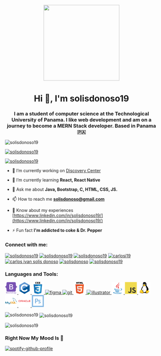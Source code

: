 <p align="center"><img src="https://i.imgur.com/LYHmh6x.jpeg" style="width: 250px; height: 250px;" /></p>
<h1 align="center">Hi 👋, I'm solisdonoso19</h1>
<h3 align="center">I am a student of computer science at the Technological University of Panama. I like web development and am on a journey to become a MERN Stack developer. Based in Panama 🇵🇦</h3>

<p align="left"> <img src="https://komarev.com/ghpvc/?username=solisdonoso19&label=Profile%20views&color=0e75b6&style=flat" alt="solisdonoso19" /> </p>

<p align="left"> <a href="https://github.com/ryo-ma/github-profile-trophy"><img src="https://github-profile-trophy.vercel.app/?username=solisdonoso19" alt="solisdonoso19" /></a> </p>

<p align="left"> <a href="https://twitter.com/solisdonoso19" target="blank"><img src="https://img.shields.io/twitter/follow/solisdonoso19?logo=twitter&style=for-the-badge" alt="solisdonoso19" /></a> </p>

- 🔭 I’m currently working on [Discovery Center](www.discoverycenterpa.com)

- 🌱 I’m currently learning **React, React Native**

- 💬 Ask me about **Java, Bootstrap, C, HTML, CSS, JS.**

- 📫 How to reach me **solisdonoso@gmail.com**

- 📄 Know about my experiences [https://www.linkedin.com/in/solisdonoso19/](https://www.linkedin.com/in/solisdonoso19/)

- ⚡ Fun fact **I'm addicted to coke & Dr. Pepper**

<h3 align="left">Connect with me:</h3>
<p align="left">
<a href="https://twitter.com/solisdonoso19" target="blank"><img align="center" src="https://raw.githubusercontent.com/rahuldkjain/github-profile-readme-generator/master/src/images/icons/Social/twitter.svg" alt="solisdonoso19" height="30" width="40" /></a>
<a href="https://linkedin.com/in/solisdonoso19" target="blank"><img align="center" src="https://raw.githubusercontent.com/rahuldkjain/github-profile-readme-generator/master/src/images/icons/Social/linked-in-alt.svg" alt="solisdonoso19" height="30" width="40" /></a>
<a href="https://stackoverflow.com/users/solisdonoso19" target="blank"><img align="center" src="https://raw.githubusercontent.com/rahuldkjain/github-profile-readme-generator/master/src/images/icons/Social/stack-overflow.svg" alt="solisdonoso19" height="30" width="40" /></a>
<a href="https://instagram.com/carlosi19" target="blank"><img align="center" src="https://raw.githubusercontent.com/rahuldkjain/github-profile-readme-generator/master/src/images/icons/Social/instagram.svg" alt="carlosi19" height="30" width="40" /></a>
<a href="https://www.youtube.com/c/carlos ivan solis donoso" target="blank"><img align="center" src="https://raw.githubusercontent.com/rahuldkjain/github-profile-readme-generator/master/src/images/icons/Social/youtube.svg" alt="carlos ivan solis donoso" height="30" width="40" /></a>
<a href="https://www.hackerrank.com/solisdonoso" target="blank"><img align="center" src="https://raw.githubusercontent.com/rahuldkjain/github-profile-readme-generator/master/src/images/icons/Social/hackerrank.svg" alt="solisdonoso" height="30" width="40" /></a>
<a href="https://www.leetcode.com/solisdonoso19" target="blank"><img align="center" src="https://raw.githubusercontent.com/rahuldkjain/github-profile-readme-generator/master/src/images/icons/Social/leet-code.svg" alt="solisdonoso19" height="30" width="40" /></a>
</p>

<h3 align="left">Languages and Tools:</h3>
<p align="left"> <a href="https://getbootstrap.com" target="_blank" rel="noreferrer"> <img src="https://raw.githubusercontent.com/devicons/devicon/master/icons/bootstrap/bootstrap-plain-wordmark.svg" alt="bootstrap" width="40" height="40"/> </a> <a href="https://www.cprogramming.com/" target="_blank" rel="noreferrer"> <img src="https://raw.githubusercontent.com/devicons/devicon/master/icons/c/c-original.svg" alt="c" width="40" height="40"/> </a> <a href="https://www.w3schools.com/css/" target="_blank" rel="noreferrer"> <img src="https://raw.githubusercontent.com/devicons/devicon/master/icons/css3/css3-original-wordmark.svg" alt="css3" width="40" height="40"/> </a> <a href="https://www.figma.com/" target="_blank" rel="noreferrer"> <img src="https://www.vectorlogo.zone/logos/figma/figma-icon.svg" alt="figma" width="40" height="40"/> </a> <a href="https://git-scm.com/" target="_blank" rel="noreferrer"> <img src="https://www.vectorlogo.zone/logos/git-scm/git-scm-icon.svg" alt="git" width="40" height="40"/> </a> <a href="https://www.w3.org/html/" target="_blank" rel="noreferrer"> <img src="https://raw.githubusercontent.com/devicons/devicon/master/icons/html5/html5-original-wordmark.svg" alt="html5" width="40" height="40"/> </a> <a href="https://www.adobe.com/in/products/illustrator.html" target="_blank" rel="noreferrer"> <img src="https://www.vectorlogo.zone/logos/adobe_illustrator/adobe_illustrator-icon.svg" alt="illustrator" width="40" height="40"/> </a> <a href="https://www.java.com" target="_blank" rel="noreferrer"> <img src="https://raw.githubusercontent.com/devicons/devicon/master/icons/java/java-original.svg" alt="java" width="40" height="40"/> </a> <a href="https://developer.mozilla.org/en-US/docs/Web/JavaScript" target="_blank" rel="noreferrer"> <img src="https://raw.githubusercontent.com/devicons/devicon/master/icons/javascript/javascript-original.svg" alt="javascript" width="40" height="40"/> </a> <a href="https://www.linux.org/" target="_blank" rel="noreferrer"> <img src="https://raw.githubusercontent.com/devicons/devicon/master/icons/linux/linux-original.svg" alt="linux" width="40" height="40"/> </a> <a href="https://www.mysql.com/" target="_blank" rel="noreferrer"> <img src="https://raw.githubusercontent.com/devicons/devicon/master/icons/mysql/mysql-original-wordmark.svg" alt="mysql" width="40" height="40"/> </a> <a href="https://www.oracle.com/" target="_blank" rel="noreferrer"> <img src="https://raw.githubusercontent.com/devicons/devicon/master/icons/oracle/oracle-original.svg" alt="oracle" width="40" height="40"/> </a> <a href="https://www.photoshop.com/en" target="_blank" rel="noreferrer"> <img src="https://raw.githubusercontent.com/devicons/devicon/master/icons/photoshop/photoshop-line.svg" alt="photoshop" width="40" height="40"/> </a> </p>

<p><img align="left" src="https://github-readme-stats.vercel.app/api/top-langs?username=solisdonoso19&show_icons=true&locale=en&layout=compact" alt="solisdonoso19" /></p>

<p>&nbsp;<img align="center" src="https://github-readme-stats.vercel.app/api?username=solisdonoso19&show_icons=true&locale=en" alt="solisdonoso19" /></p>

<p><img align="center" src="https://github-readme-streak-stats.herokuapp.com/?user=solisdonoso19&" alt="solisdonoso19" /></p>

<h3 align="left">Right Now My Mood Is 🎵</h3>

[![spotify-github-profile](https://spotify-github-profile.vercel.app/api/view?uid=carlosi19&cover_image=true&theme=default&bar_color=519aa4&bar_color_cover=false)](https://spotify-github-profile.vercel.app/api/view?uid=carlosi19&redirect=true)
